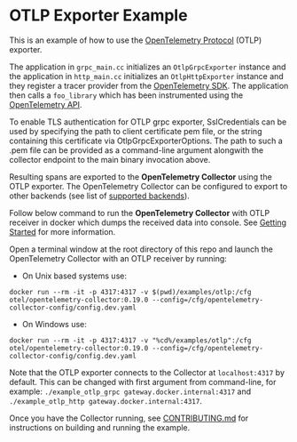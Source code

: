 # OTLP Exporter Example

This is an example of how to use the [OpenTelemetry
Protocol](https://github.com/open-telemetry/opentelemetry-specification/blob/main/specification/protocol/README.md)
(OTLP) exporter.

The application in `grpc_main.cc` initializes an `OtlpGrpcExporter` instance and
the application in `http_main.cc` initializes an `OtlpHttpExporter` instance
and they register a tracer provider from the [OpenTelemetry
SDK](https://github.com/open-telemetry/opentelemetry-cpp). The application then
calls a `foo_library` which has been instrumented using the [OpenTelemetry
API](https://github.com/open-telemetry/opentelemetry-cpp/tree/main/api).

To enable TLS authentication for OTLP grpc exporter, SslCredentials can be used
by specifying the path to client certificate pem file, or the string containing
this certificate via OtlpGrpcExporterOptions. The path to such a .pem file can be
provided as a command-line argument alongwith the collector endpoint to the main
binary invocation above.

Resulting spans are exported to the **OpenTelemetry Collector** using the OTLP
exporter. The OpenTelemetry Collector can be configured to export to other
backends (see list of [supported
backends](https://github.com/open-telemetry/opentelemetry-collector/blob/main/exporter/README.md)).

Follow below command to run the **OpenTelemetry Collector** with OTLP receiver
in docker which dumps the received data into console. See [Getting
Started](https://opentelemetry.io/docs/collector/about/) for more information.

Open a terminal window at the root directory of this repo and launch the
OpenTelemetry Collector with an OTLP receiver by running:

- On Unix based systems use:

```console
docker run --rm -it -p 4317:4317 -v $(pwd)/examples/otlp:/cfg otel/opentelemetry-collector:0.19.0 --config=/cfg/opentelemetry-collector-config/config.dev.yaml
```

- On Windows use:

```console
docker run --rm -it -p 4317:4317 -v "%cd%/examples/otlp":/cfg otel/opentelemetry-collector:0.19.0 --config=/cfg/opentelemetry-collector-config/config.dev.yaml
```

Note that the OTLP exporter connects to the Collector at `localhost:4317` by
default. This can be changed with first argument from command-line, for example:
`./example_otlp_grpc gateway.docker.internal:4317` and
`./example_otlp_http gateway.docker.internal:4317`.

Once you have the Collector running, see
[CONTRIBUTING.md](../../CONTRIBUTING.md) for instructions on building and
running the example.

